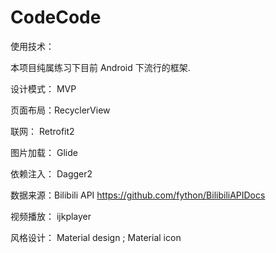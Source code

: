 # CodeCode
使用技术：

本项目纯属练习下目前 Android 下流行的框架.

设计模式： MVP

页面布局：RecyclerView

联网： Retrofit2

图片加载： Glide

依赖注入： Dagger2

数据来源：Bilibili API  https://github.com/fython/BilibiliAPIDocs

视频播放： ijkplayer

风格设计： Material design ; Material icon





